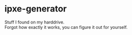 # ipxe-generator

Stuff I found on my harddrive.  
Forgot how exactly it works, you can figure it out for yourself.
